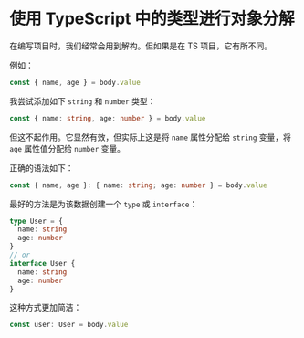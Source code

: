 # 使用 TypeScript 中的类型进行对象分解

在编写项目时，我们经常会用到解构。但如果是在 TS 项目，它有所不同。

例如：

```ts
const { name, age } = body.value
```

我尝试添加如下 `string` 和 `number` 类型：

```ts
const { name: string, age: number } = body.value
```

但这不起作用。它显然有效，但实际上这是将 `name` 属性分配给 `string` 变量，将 `age` 属性值分配给 `number` 变量。

正确的语法如下：

```ts
const { name, age }: { name: string; age: number } = body.value
```

最好的方法是为该数据创建一个 `type` 或 `interface`：

```ts
type User = {
  name: string
  age: number
}
// or
interface User {
  name: string
  age: number
}
```

这种方式更加简洁：

```ts
const user: User = body.value
```
